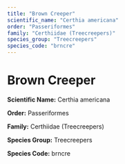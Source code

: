 ```yaml
---
title: "Brown Creeper"
scientific_name: "Certhia americana"
order: "Passeriformes"
family: "Certhiidae (Treecreepers)"
species_group: "Treecreepers"
species_code: "brncre"
---
```


# Brown Creeper

**Scientific Name:** Certhia americana

**Order:** Passeriformes

**Family:** Certhiidae (Treecreepers)

**Species Group:** Treecreepers

**Species Code:** brncre
